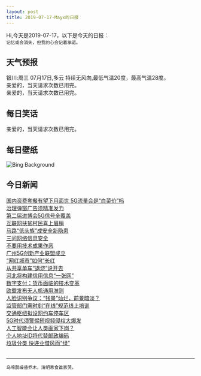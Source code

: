 ```yaml
---
layout: post
title: 2019-07-17-Mayx的日报
---
```


Hi,今天是2019-07-17，以下是今天的日报：<br><small>
记忆或会消失，但我的心会记着承诺。</small><!--more-->
## 天气预报
银川:周三 07月17日,多云 持续无风向,最低气温20度，最高气温28度。<br>亲爱的，当天请求次数已用完。<br>亲爱的，当天请求次数已用完。
## 每日笑话
亲爱的，当天请求次数已用完。
## 每日壁纸
![Bing Background](https://cn.bing.com/th?id=OHR.HemingwayHome_EN-US3797204563_1920x1080.jpg&rf=LaDigue_1920x1080.jpg&pid=hp "The Ernest Hemingway Home and Museum in Key West, for Hemingway Days (© Werner Bertsch/eStock Photo)")
## 今日新闻

[国内资费套餐有望下月面世 5G流量会是“白菜价”吗](http://it.people.com.cn/n1/2019/0717/c1009-31239126.html)   
[治理弹窗广告须精准发力](http://it.people.com.cn/n1/2019/0717/c1009-31239062.html)   
[第二届进博会5G信号全覆盖](http://it.people.com.cn/n1/2019/0717/c1009-31238887.html)   
[互联网扶贫村民喜上眉梢](http://it.people.com.cn/n1/2019/0717/c1009-31238885.html)   
[马路“低头族”成安全新隐患](http://it.people.com.cn/n1/2019/0717/c1009-31238886.html)   
[三问网络信息安全](http://it.people.com.cn/n1/2019/0717/c1009-31238883.html)   
[不要用技术成果作恶](http://it.people.com.cn/n1/2019/0717/c1009-31238884.html)   
[广州5G创新产业联盟成立](http://it.people.com.cn/n1/2019/0717/c1009-31238875.html)   
[“网红城市”如何“长红](http://it.people.com.cn/n1/2019/0717/c1009-31238879.html)   
[从共享单车“退烧”说开去](http://it.people.com.cn/n1/2019/0717/c1009-31238868.html)   
[河北将构建信用信息“一张网”](http://it.people.com.cn/n1/2019/0717/c1009-31238874.html)   
[数字支付：货币面临的技术变革](http://it.people.com.cn/n1/2019/0717/c1009-31238866.html)   
[欧盟发布无人机通用准则](http://it.people.com.cn/n1/2019/0717/c1009-31238867.html)   
[人脸识别争议：“钱景”灿烂，前景暗淡？](http://it.people.com.cn/n1/2019/0717/c1009-31238473.html)   
[监管部门需时刻“在线”规范线上培训](http://it.people.com.cn/n1/2019/0717/c1009-31238457.html)   
[交通枢纽拟设网约车停车区](http://it.people.com.cn/n1/2019/0717/c1009-31238435.html)   
[5G时代须警惕短视频侵权大爆发](http://it.people.com.cn/n1/2019/0717/c1009-31238428.html)   
[人工智能会让人类画家下岗？](http://it.people.com.cn/n1/2019/0717/c1009-31238570.html)   
[个人地址ID将代替邮政编码](http://it.people.com.cn/n1/2019/0717/c1009-31238421.html)   
[垃圾分类 快递业借风而“绿”](http://it.people.com.cn/n1/2019/0717/c1009-31238424.html)   
<br />

***

<small>乌啼鹊噪昏乔木，清明寒食谁家哭。</small>
